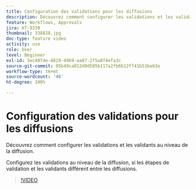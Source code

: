 ```yaml
---
title: Configuration des validations pour les diffusions
description: Découvrez comment configurer les validations et les validants au niveau de la diffusion.
feature: Workflows, Approvals
jira: KT-9339
thumbnail: 338828.jpg
doc-type: feature video
activity: use
role: User
level: Beginner
exl-id: 3ec4074e-8829-4969-aa87-2f5a8fdefa3c
source-git-commit: 05b49ca012d0d505b117a2fb6b12ff41b51be63e
workflow-type: tm+mt
source-wordcount: '46'
ht-degree: 100%

---
```


# Configuration des validations pour les diffusions

Découvrez comment configurer les validations et les validants au niveau de la diffusion. 

Configurez les validations au niveau de la diffusion, si les étapes de validation et les validants diffèrent entre les diffusions.

>[!VIDEO](https://video.tv.adobe.com/v/338828?quality=12&learn=on)
